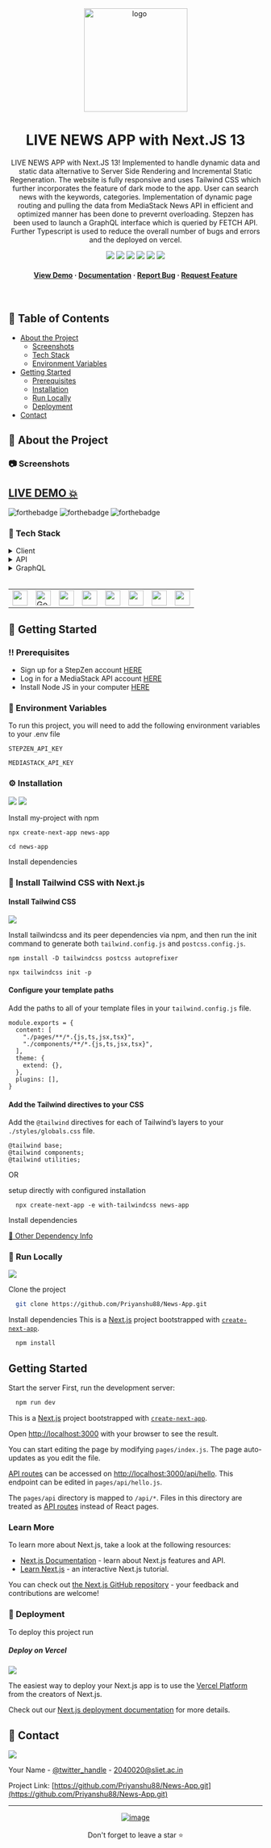 <div align="center">

  <img src="https://th.bing.com/th/id/OIG.XZ24yRgNBSoLPRu6kzYt?pid=ImgGn" alt="logo" width="205" height="auto" />
  
  <h1>LIVE NEWS APP with Next.JS 13</h1>
  
  <p>
LIVE NEWS APP with Next.JS 13! Implemented to handle dynamic data and static data alternative to Server Side Rendering and Incremental Static Regeneration. The website is fully responsive and uses Tailwind CSS which further incorporates the feature of dark mode to the app. User can search news with the keywords, categories. Implementation of dynamic page routing and pulling the data from MediaStack News API in efficient and optimized manner has been done to prevernt overloading. Stepzen has been used to launch a GraphQL interface which is queried by FETCH API. Further Typescript is used to reduce the overall number of bugs and errors and the deployed on vercel.
  </p>
  
  
<!-- Badges -->

<a href="https://news-app-theta-bice.vercel.app/" target="_blank">![](https://img.shields.io/website-up-down-green-red/http/monip.org.svg)</a>
![](https://img.shields.io/badge/Maintained-Yes-indigo)
![](https://img.shields.io/github/forks/Priyanshu88/News-App.svg)
![](https://img.shields.io/github/stars/Priyanshu88/News-App.svg)
![](https://img.shields.io/github/issues/Priyanshu88/News-App)
![](https://img.shields.io/github/last-commit/Priyanshu88/News-App)

<h4>
    <a href="https://news-app-theta-bice.vercel.app/">View Demo</a>
  <span> · </span>
    <a href="https://github.com/Priyanshu88/News-App/blob/main/README.md">Documentation</a>
  <span> · </span>
    <a href="https://github.com/Priyanshu88/News-App/issues">Report Bug</a>
  <span> · </span>
    <a href="https://github.com/Priyanshu88/News-App/issues">Request Feature</a>
  </h4>
</div>

<br />

<!-- Table of Contents -->

## :notebook_with_decorative_cover: Table of Contents

- [About the Project](#star2-about-the-project)
  - [Screenshots](#camera-screenshots)
  - [Tech Stack](#space_invader-tech-stack)
  - [Environment Variables](#key-environment-variables)
- [Getting Started](#toolbox-getting-started)
  - [Prerequisites](#bangbang-prerequisites)
  - [Installation](#gear-installation)
  - [Run Locally](#running-run-locally)
  - [Deployment](#triangular_flag_on_post-deployment)
- [Contact](#handshake-contact)

<!-- About the Project -->

## :star2: About the Project

<!-- Screenshots -->

### :camera: Screenshots

<!-- <div align="center"> -->
<!-- <a href="hhttps://instagram-build-gamma.vercel.app/" target="_blank"><img  src='' alt='image'/></a> -->
<!--   https://user-images.githubusercontent.com/86107841/227702718-6b2f26d4-aa3d-4ae6-9f56-ec09b77191bd.mp4 -->

<!-- </div> -->




## <a href="https://news-app-theta-bice.vercel.app/" target="_blank">LIVE DEMO 💥</a>

![forthebadge](https://forthebadge.com/images/badges/built-with-love.svg)
![forthebadge](https://forthebadge.com/images/badges/for-you.svg)
![forthebadge](https://forthebadge.com/images/badges/powered-by-coffee.svg)

### :space_invader: Tech Stack

<details>
  <summary>Client</summary>
  <ul>
    <li><a href="https://#/">Typescript</a></li>
    <li><a href="https://nextjs.org/">Next.js 13</a></li>
    <li><a href="https://reactjs.org/">React.js</a></li>
    <li><a href="https://tailwindcss.com/">TailwindCSS</a></li>
  </ul>
</details>

<details>
<summary>API</summary>
  <ul>
    <li><a href="https://mediastack.com/documentation">MediaStack API</a></li>
  </ul>
</details>

<details>
<summary>GraphQL</summary>
  <ul>
    <li><a href="https://stepzen.com/">StepZen</a></li>
  </ul>
</details>
<br />

<table>
    <tr>
        <td>
<a href="#"><img src="https://i0.wp.com/programmingwithmosh.com/wp-content/uploads/2019/01/2000px-React-icon.svg_.png?fit=2000%2C1413&ssl=1" alt="" width="30" height="30" /></a>
        </td>
                        <td>
<a href="#"><img src="https://user-images.githubusercontent.com/99184393/183096870-fdf58e59-d78c-44f4-bd1c-f9033c16d907.png" alt="Google" width="30" height="30" /></a>
        </td>
                        <td>
<a href="#"><img src="https://user-images.githubusercontent.com/99184393/179383376-874f547c-4e6f-4826-850e-706b009e7e2b.png" alt="" width="30" height="30" /></a>
        </td>
                        <td>
<a href="#"><img src="https://user-images.githubusercontent.com/99184393/180462270-ea4a249c-627c-4479-9431-5c3fd25454c4.png" alt="" width="30" height="30" /></a>
        </td>
                                <td>
<a href="#"><img src="https://user-images.githubusercontent.com/99184393/186053966-2e630de4-096a-4668-8e4a-863b41b24a98.png" alt="" width="30" height="30" /></a>
        </td>
                                            <td>
<a href="#"><img src="https://user-images.githubusercontent.com/99184393/210094642-427ffa8a-3ba6-4ade-99dd-7061ae6bf81c.png" alt="" width="" height="30" /></a>
        </td>
                                <td>
<a href="#"><img src="https://seeklogo.com/images/N/next-js-icon-logo-EE302D5DBD-seeklogo.com.png" alt="" width="30" height="30" /></a>
        </td>
       <td>
<a href="#"><img src="https://th.bing.com/th/id/OIP.TYSI9X2gE5owf4-Ac--_OwAAAA?pid=ImgDet&rs=1" alt="" width="" height="30" /></a>
        </td>
    </tr>
</table>

## :toolbox: Getting Started

### :bangbang: Prerequisites

- Sign up for a StepZen account <a href='https://stepzen.com'>HERE</a>
- Log in for a MediaStack API account <a href='https://mediastack.com/'>HERE</a>
- Install Node JS in your computer <a href='https://nodejs.org/en/'>HERE</a>

<!-- Env Variables -->

### :key: Environment Variables

To run this project, you will need to add the following environment variables to your .env file

`STEPZEN_API_KEY`

`MEDIASTACK_API_KEY`

### :gear: Installation

![](https://img.shields.io/badge/React-20232A?style=for-the-badge&logo=react&logoColor=61DAFB)
![](https://img.shields.io/badge/next.js-20232A?style=for-the-badge&logo=next.js&logoColor=61DAFB)

Install my-project with npm

```
npx create-next-app news-app
```

```
cd news-app
```

Install dependencies

### :test_tube: Install Tailwind CSS with Next.js

#### Install Tailwind CSS

![](https://img.shields.io/badge/Tailwind_CSS-38B2AC?style=for-the-badge&logo=tailwind-css&logoColor=white)

Install tailwindcss and its peer dependencies via npm, and then run the init command to generate both `tailwind.config.js` and `postcss.config.js`.

```
npm install -D tailwindcss postcss autoprefixer
```

```
npx tailwindcss init -p
```

#### Configure your template paths

Add the paths to all of your template files in your `tailwind.config.js` file.
<br>

```
module.exports = {
  content: [
    "./pages/**/*.{js,ts,jsx,tsx}",
    "./components/**/*.{js,ts,jsx,tsx}",
  ],
  theme: {
    extend: {},
  },
  plugins: [],
}
```

#### Add the Tailwind directives to your CSS

Add the `@tailwind` directives for each of Tailwind’s layers to your `./styles/globals.css` file.

```
@tailwind base;
@tailwind components;
@tailwind utilities;
```

OR

setup directly with configured installation
```
  npx create-next-app -e with-tailwindcss news-app
```

Install dependencies

<a href="https://github.com/Priyanshu88/Instagram-build/blob/master/package.json" target="_blank">🔶 Other Dependency Info</a>

<!-- Run Locally -->

### :running: Run Locally

![](https://img.shields.io/badge/GIT-E44C30?style=for-the-badge&logo=git&logoColor=white)

Clone the project

```bash
  git clone https://github.com/Priyanshu88/News-App.git
```

Install dependencies
This is a [Next.js](https://nextjs.org/) project bootstrapped with [`create-next-app`](https://github.com/vercel/next.js/tree/canary/packages/create-next-app).

```bash
  npm install
```

## Getting Started

Start the server
First, run the development server:

```bash
  npm run dev
```

This is a [Next.js](https://nextjs.org/) project bootstrapped with [`create-next-app`](https://github.com/vercel/next.js/tree/canary/packages/create-next-app).

Open [http://localhost:3000](http://localhost:3000) with your browser to see the result.

You can start editing the page by modifying `pages/index.js`. The page auto-updates as you edit the file.

[API routes](https://nextjs.org/docs/api-routes/introduction) can be accessed on [http://localhost:3000/api/hello](http://localhost:3000/api/hello). This endpoint can be edited in `pages/api/hello.js`.

The `pages/api` directory is mapped to `/api/*`. Files in this directory are treated as [API routes](https://nextjs.org/docs/api-routes/introduction) instead of React pages.

### Learn More

To learn more about Next.js, take a look at the following resources:

- [Next.js Documentation](https://nextjs.org/docs) - learn about Next.js features and API.
- [Learn Next.js](https://nextjs.org/learn) - an interactive Next.js tutorial.

You can check out [the Next.js GitHub repository](https://github.com/vercel/next.js/) - your feedback and contributions are welcome!

<!-- Deployment -->

### :triangular_flag_on_post: Deployment

To deploy this project run

##### Deploy on Vercel

![](https://img.shields.io/badge/Vercel-000000?style=for-the-badge&logo=vercel&logoColor=white)

The easiest way to deploy your Next.js app is to use the [Vercel Platform](https://vercel.com/new?utm_medium=default-template&filter=next.js&utm_source=create-next-app&utm_campaign=create-next-app-readme) from the creators of Next.js.

Check out our [Next.js deployment documentation](https://nextjs.org/docs/deployment) for more details.

## :handshake: Contact

![](https://img.shields.io/badge/Gmail-D14836?style=for-the-badge&logo=gmail&logoColor=white)

Your Name - [@twitter_handle](https://twitter.com/Priyans75729802?s=09) - 2040020@sliet.ac.in

Project Link: [https://github.com/Priyanshu88/News-App.git](https://github.com/Priyanshu88/News-App.git)

<hr />

<div align="center">
<a href="https://news-app-theta-bice.vercel.app/" target="_blank"><img  src='https://github.com/Priyanshu88/News-App/assets/86107841/d70318e4-9119-4b59-92c4-aabe283e365f' alt='image'/></a>
</div>

<br />

<div align="center">Don't forget to leave a star ⭐️</div>

